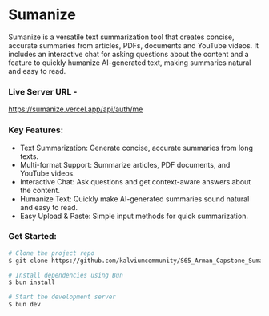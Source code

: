 # Sumanize

Sumanize is a versatile text summarization tool that creates concise, accurate summaries from articles, PDFs, documents and YouTube videos. It includes an interactive chat for asking questions about the content and a feature to quickly humanize AI-generated text, making summaries natural and easy to read.

### Live Server URL -

https://sumanize.vercel.app/api/auth/me

### Key Features:

- Text Summarization: Generate concise, accurate summaries from long texts.
- Multi-format Support: Summarize articles, PDF documents, and YouTube videos.
- Interactive Chat: Ask questions and get context-aware answers about the content.
- Humanize Text: Quickly make AI-generated summaries sound natural and easy to read.
- Easy Upload & Paste: Simple input methods for quick summarization.

### Get Started:

```bash
# Clone the project repo
$ git clone https://github.com/kalviumcommunity/S65_Arman_Capstone_Sumanize.git

# Install dependencies using Bun
$ bun install

# Start the development server
$ bun dev
```
